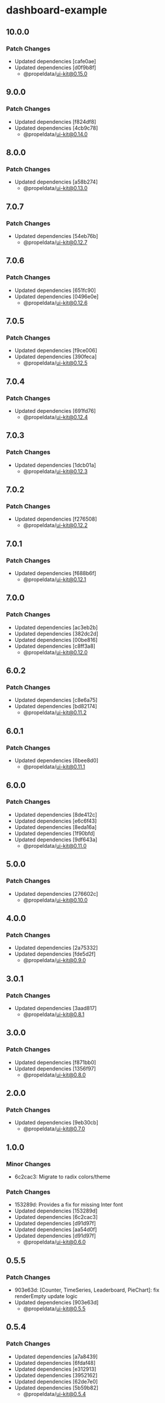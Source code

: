 # dashboard-example

## 10.0.0

### Patch Changes

- Updated dependencies [cafe0ae]
- Updated dependencies [d0f9b8f]
  - @propeldata/ui-kit@0.15.0

## 9.0.0

### Patch Changes

- Updated dependencies [f824df8]
- Updated dependencies [4cb9c78]
  - @propeldata/ui-kit@0.14.0

## 8.0.0

### Patch Changes

- Updated dependencies [a58b274]
  - @propeldata/ui-kit@0.13.0

## 7.0.7

### Patch Changes

- Updated dependencies [54eb76b]
  - @propeldata/ui-kit@0.12.7

## 7.0.6

### Patch Changes

- Updated dependencies [651fc90]
- Updated dependencies [0496e0e]
  - @propeldata/ui-kit@0.12.6

## 7.0.5

### Patch Changes

- Updated dependencies [f9ce006]
- Updated dependencies [390feca]
  - @propeldata/ui-kit@0.12.5

## 7.0.4

### Patch Changes

- Updated dependencies [691fd76]
  - @propeldata/ui-kit@0.12.4

## 7.0.3

### Patch Changes

- Updated dependencies [1dcb01a]
  - @propeldata/ui-kit@0.12.3

## 7.0.2

### Patch Changes

- Updated dependencies [f276508]
  - @propeldata/ui-kit@0.12.2

## 7.0.1

### Patch Changes

- Updated dependencies [f688b6f]
  - @propeldata/ui-kit@0.12.1

## 7.0.0

### Patch Changes

- Updated dependencies [ac3eb2b]
- Updated dependencies [382dc2d]
- Updated dependencies [00be816]
- Updated dependencies [c8ff3a8]
  - @propeldata/ui-kit@0.12.0

## 6.0.2

### Patch Changes

- Updated dependencies [c8e6a75]
- Updated dependencies [bd82174]
  - @propeldata/ui-kit@0.11.2

## 6.0.1

### Patch Changes

- Updated dependencies [6bee8d0]
  - @propeldata/ui-kit@0.11.1

## 6.0.0

### Patch Changes

- Updated dependencies [8de412c]
- Updated dependencies [e6c6f43]
- Updated dependencies [8eda16a]
- Updated dependencies [1f90bfd]
- Updated dependencies [9df643a]
  - @propeldata/ui-kit@0.11.0

## 5.0.0

### Patch Changes

- Updated dependencies [276602c]
  - @propeldata/ui-kit@0.10.0

## 4.0.0

### Patch Changes

- Updated dependencies [2a75332]
- Updated dependencies [fde5d2f]
  - @propeldata/ui-kit@0.9.0

## 3.0.1

### Patch Changes

- Updated dependencies [3aad817]
  - @propeldata/ui-kit@0.8.1

## 3.0.0

### Patch Changes

- Updated dependencies [f871bb0]
- Updated dependencies [1356f97]
  - @propeldata/ui-kit@0.8.0

## 2.0.0

### Patch Changes

- Updated dependencies [9eb30cb]
  - @propeldata/ui-kit@0.7.0

## 1.0.0

### Minor Changes

- 6c2cac3: Migrate to radix colors/theme

### Patch Changes

- 153289d: Provides a fix for missing Inter font
- Updated dependencies [153289d]
- Updated dependencies [6c2cac3]
- Updated dependencies [d91d97f]
- Updated dependencies [aa54d0f]
- Updated dependencies [d91d97f]
  - @propeldata/ui-kit@0.6.0

## 0.5.5

### Patch Changes

- 903e63d: [Counter, TimeSeries, Leaderboard, PieChart]: fix renderEmpty update logic
- Updated dependencies [903e63d]
  - @propeldata/ui-kit@0.5.5

## 0.5.4

### Patch Changes

- Updated dependencies [a7a8439]
- Updated dependencies [6fdaf48]
- Updated dependencies [e312913]
- Updated dependencies [3952162]
- Updated dependencies [62de7e0]
- Updated dependencies [5b59b82]
  - @propeldata/ui-kit@0.5.4
